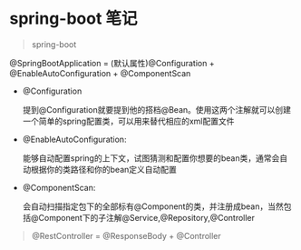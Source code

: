 # spring-boot 笔记

> spring-boot

 @SpringBootApplication = (默认属性)@Configuration +       @EnableAutoConfiguration + @ComponentScan

* @Configuration

  提到@Configuration就要提到他的搭档@Bean。使用这两个注解就可以创建一个简单的spring配置类，可以用来替代相应的xml配置文件

* @EnableAutoConfiguration:

  能够自动配置spring的上下文，试图猜测和配置你想要的bean类，通常会自动根据你的类路径和你的bean定义自动配置

* @ComponentScan: 

  会自动扫描指定包下的全部标有@Component的类，并注册成bean，当然包括@Component下的子注解@Service,@Repository,@Controller

> @RestController = @ResponseBody + @Controller


